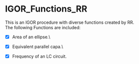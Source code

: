 # IGOR_Functions_RR
This is an IGOR procedure with diverse functions created by RR.\
The following Functions are included:

- [x] Area of an ellipse.\
- [x] Equivalent parallel capa.\
- [x] Frequency of an LC circuit.

